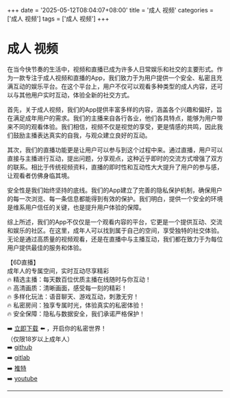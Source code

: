 +++
date = '2025-05-12T08:04:07+08:00'
title = '成人 视频'
categories = ['成人 视频']
tags = ['成人 视频']
+++

# 成人 视频

在当今快节奏的生活中，视频和直播已成为许多人日常娱乐和社交的主要形式。作为一款专注于成人视频和直播的App，我们致力于为用户提供一个安全、私密且充满互动的娱乐平台。在这个平台上，用户不仅可以观看多种类型的成人内容，还可以与其他用户实时互动，体验全新的社交方式。

首先，关于成人视频，我们的App提供丰富多样的内容，涵盖各个兴趣和偏好，旨在满足成年用户的需求。我们的主播来自各行各业，他们各具特点，能够为用户带来不同的观看体验。我们相信，视频不仅是视觉的享受，更是情感的共鸣，因此我们鼓励主播表达真实的自我，与观众建立良好的互动。

其次，我们的直播功能更是让用户可以参与到这个过程中来。通过直播，用户可以直接与主播进行互动，提出问题，分享观点，这种近乎即时的交流方式增强了双方的联系。相比于传统视频资料，直播的即时性和互动性大大提升了用户的参与感，让观看者仿佛身临其境。

安全性是我们始终坚持的底线。我们的App建立了完善的隐私保护机制，确保用户的每一次浏览、每一条信息都能得到有效的保护。我们明白，提供一个安全的环境是维系用户信任的关键，也是提升用户体验的保障。

综上所述，我们的App不仅仅是一个观看内容的平台，它更是一个提供互动、交流和娱乐的社区。在这里，成年人可以找到属于自己的空间，享受独特的社交体验。无论是通过高质量的视频观看，还是在直播中与主播互动，我们都在致力于为每位用户提供最佳的服务和体验。

【6D直播】  
成年人的专属空间，实时互动尽享精彩  
🔥 精选主播：每天数百位优质主播在线随时与你互动！  
🔥 高清画质：清晰画面，感受每一刻的精彩！  
🔥 多样化玩法：语音聊天、游戏互动，刺激无穷！  
🔥 私密房间：独享专属时光，体验真实的私密体验！  
🔥 安全保障：隐私与数据安全，我们承诺严格保护！  

➡️ [立即下载](https://down123.s3.ap-east-1.amazonaws.com/index.html?channelCode=blog) ⬅️ ，开启你的私密世界！  
（仅限18岁以上成年人）  
➡️ [github](https://aldult-live.github.io/)  
➡️ [gitlab](https://seo-09598d.gitlab.io/)  
➡️ [推特](https://x.com/wegame33)  
➡️ [youtube](https://www.youtube.com/@6Dlive)  

---
